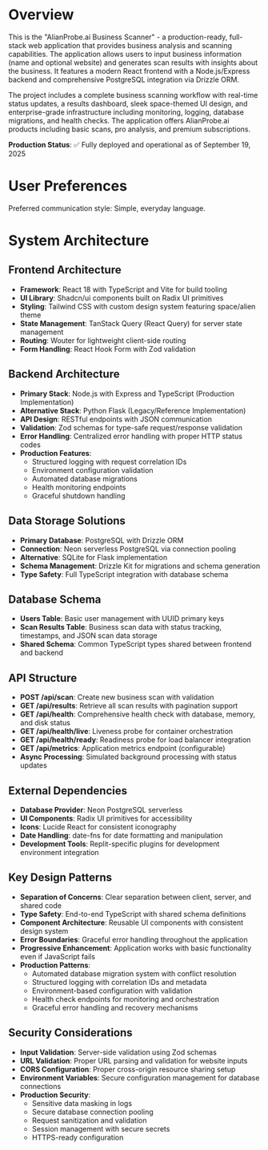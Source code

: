 # Overview

This is the "AlianProbe.ai Business Scanner" - a production-ready, full-stack web application that provides business analysis and scanning capabilities. The application allows users to input business information (name and optional website) and generates scan results with insights about the business. It features a modern React frontend with a Node.js/Express backend and comprehensive PostgreSQL integration via Drizzle ORM.

The project includes a complete business scanning workflow with real-time status updates, a results dashboard, sleek space-themed UI design, and enterprise-grade infrastructure including monitoring, logging, database migrations, and health checks. The application offers AlianProbe.ai products including basic scans, pro analysis, and premium subscriptions.

**Production Status**: ✅ Fully deployed and operational as of September 19, 2025

# User Preferences

Preferred communication style: Simple, everyday language.

# System Architecture

## Frontend Architecture
- **Framework**: React 18 with TypeScript and Vite for build tooling
- **UI Library**: Shadcn/ui components built on Radix UI primitives
- **Styling**: Tailwind CSS with custom design system featuring space/alien theme
- **State Management**: TanStack Query (React Query) for server state management
- **Routing**: Wouter for lightweight client-side routing
- **Form Handling**: React Hook Form with Zod validation

## Backend Architecture
- **Primary Stack**: Node.js with Express and TypeScript (Production Implementation)
- **Alternative Stack**: Python Flask (Legacy/Reference Implementation)
- **API Design**: RESTful endpoints with JSON communication
- **Validation**: Zod schemas for type-safe request/response validation
- **Error Handling**: Centralized error handling with proper HTTP status codes
- **Production Features**: 
  - Structured logging with request correlation IDs
  - Environment configuration validation
  - Automated database migrations
  - Health monitoring endpoints
  - Graceful shutdown handling

## Data Storage Solutions
- **Primary Database**: PostgreSQL with Drizzle ORM
- **Connection**: Neon serverless PostgreSQL via connection pooling
- **Alternative**: SQLite for Flask implementation
- **Schema Management**: Drizzle Kit for migrations and schema generation
- **Type Safety**: Full TypeScript integration with database schema

## Database Schema
- **Users Table**: Basic user management with UUID primary keys
- **Scan Results Table**: Business scan data with status tracking, timestamps, and JSON scan data storage
- **Shared Schema**: Common TypeScript types shared between frontend and backend

## API Structure
- **POST /api/scan**: Create new business scan with validation
- **GET /api/results**: Retrieve all scan results with pagination support
- **GET /api/health**: Comprehensive health check with database, memory, and disk status
- **GET /api/health/live**: Liveness probe for container orchestration
- **GET /api/health/ready**: Readiness probe for load balancer integration
- **GET /api/metrics**: Application metrics endpoint (configurable)
- **Async Processing**: Simulated background processing with status updates

## External Dependencies
- **Database Provider**: Neon PostgreSQL serverless
- **UI Components**: Radix UI primitives for accessibility
- **Icons**: Lucide React for consistent iconography
- **Date Handling**: date-fns for date formatting and manipulation
- **Development Tools**: Replit-specific plugins for development environment integration

## Key Design Patterns
- **Separation of Concerns**: Clear separation between client, server, and shared code
- **Type Safety**: End-to-end TypeScript with shared schema definitions
- **Component Architecture**: Reusable UI components with consistent design system
- **Error Boundaries**: Graceful error handling throughout the application
- **Progressive Enhancement**: Application works with basic functionality even if JavaScript fails
- **Production Patterns**: 
  - Automated database migration system with conflict resolution
  - Structured logging with correlation IDs and metadata
  - Environment-based configuration with validation
  - Health check endpoints for monitoring and orchestration
  - Graceful error handling and recovery mechanisms

## Security Considerations
- **Input Validation**: Server-side validation using Zod schemas
- **URL Validation**: Proper URL parsing and validation for website inputs
- **CORS Configuration**: Proper cross-origin resource sharing setup
- **Environment Variables**: Secure configuration management for database connections
- **Production Security**: 
  - Sensitive data masking in logs
  - Secure database connection pooling
  - Request sanitization and validation
  - Session management with secure secrets
  - HTTPS-ready configuration